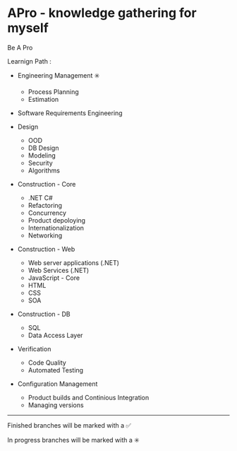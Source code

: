 # APro - **knowledge gathering for myself**

Be A Pro

Learnign Path : 

- Engineering Management :eight_spoked_asterisk:
    - Process Planning
    - Estimation
    
- Software Requirements Engineering

- Design
    - OOD
    - DB Design
    - Modeling
    - Security
    - Algorithms
    
- Construction - Core 
    - .NET C#
    - Refactoring
    - Concurrency
    - Product depoloying
    - Internationalization
    - Networking

- Construction - Web
    - Web server applications (.NET)
    - Web Services (.NET)
    - JavaScript - Core
    - HTML
    - CSS
    - SOA
    
- Construction - DB
    - SQL
    - Data Access Layer

- Verification
    - Code Quality
    - Automated Testing

- Configuration Management
    - Product builds and Continious Integration
    - Managing versions


------------------------------------------------------------------------
Finished branches will be marked with a :white_check_mark:

In progress branches will be marked with a :eight_spoked_asterisk:
